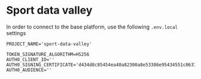 # Sport data valley
In order to connect to the base platform, use the following `.env.local` settings

```
PROJECT_NAME='sport-data-valley'

TOKEN_SIGNATURE_ALGORITHM=HS256
AUTH0_CLIENT_ID=''
AUTH0_SIGNING_CERTIFICATE='d434d8c85454ea40a82300a8e53386e95434551c063757f9c7f99a4938a15192336d9ca4d476cf1ab5757605948b2a32b22745d9957d198a6625b99e5108da9b'
AUTH0_AUDIENCE=''
```
